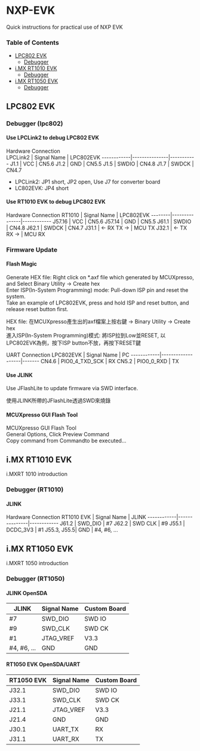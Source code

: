 # NXP-EVK
Quick instructions for practical use of NXP EVK

### Table of Contents
* [LPC802 EVK](#lpc802-evk)
    - [Debugger](#debugger-lpc802)
* [i.MX RT1010 EVK](#imx-rt1010-evk)
    - [Debugger](#debugger-rt1010)
* [i.MX RT1050 EVK](#imx-rt10500evk)
    - [Debugger](#debugger-rt1050)

## LPC802 EVK
### Debugger (lpc802)
#### Use LPCLink2 to debug LPC802 EVK
Hardware Connection  
LPCLink2    | Signal Name   | LPC802EVK
------------|---------------|-----------
J1.1        | VCC           | CN5.6
J1.2        | GND           | CN5.5
J1.5        | SWDIO         | CN4.8
J1.7        | SWDCK         | CN4.7

* LPCLink2: JP1 short, JP2 open, Use J7 for converter board
* LC802EVK: JP4 short  

#### Use RT1010 EVK to debug LPC802 EVK
Hardware Connection
RT1010  | Signal Name   | LPC802EVK
--------|---------------|------------
J57.16  | VCC           | CN5.6
J57.14  | GND           | CN5.5
J61.1   | SWDIO         | CN4.8
J62.1   | SWDCK         | CN4.7
J31.1   | <- RX TX ->   | MCU TX
J32.1   | <- TX RX ->   | MCU RX

### Firmware Update
#### Flash Magic
Generate HEX file: Right click on *.axf file which generated by MCUXpresso, and Select Binary Utility -> Create hex  
Enter ISP(In-System Programming) mode: Pull-down ISP pin and reset the system.  
Take an example of LPC802EVK, press and hold ISP and reset button, and release reset button first.

HEX file: 在MCUXpresso產生出的axf檔案上按右鍵 -> Binary Utility -> Create hex  
進入ISP(In-System Programming)模式: 將ISP拉到Low並RESET, 以LPC802EVK為例，按下ISP button不放，再按下RESET鍵

UART Connection
LPC802EVK   | Signal Name       | PC
------------|-------------------|-------
CN4.6       | PIO0_4_TXD_SCK    | RX
CN5.2       | PIO0_0_RXD        | TX

#### Use JLINK
Use JFlashLite to update firmware via SWD interface.

使用JLINK所帶的JFlashLite透過SWD來燒錄
#### MCUXpresso GUI Flash Tool
MCUXpresso GUI Flash Tool  
General Options, Click Preview Command  
Copy command from Commandto be executed...  

## i.MX RT1010 EVK
i.MXRT 1010 introduction
### Debugger (RT1010)
#### JLINK
Hardware Connection
RT1010 EVK  | Signal Name   | JLINK
------------|---------------|------------
J61.2       | SWD_DIO       | #7
J62.2       | SWD CLK       | #9
J55.1       | DCDC_3V3      | #1
J55.3, J55.5| GND           | #4, #6, ...

## i.MX RT1050 EVK
i.MXRT 1050 introduction
### Debugger (RT1050)
#### JLINK OpenSDA
JLINK       | Signal Name   | Custom Board
------------|---------------|---------------
 #7         | SWD_DIO       | SWD IO
 #9         | SWD_CLK       | SWD CK
 #1         | JTAG_VREF     | V3.3
 #4, #6, ...| GND           | GND

#### RT1050 EVK OpenSDA/UART
RT1050 EVK  | Signal Name   | Custom Board
------------|---------------|---------------
J32.1       | SWD_DIO       | SWD IO
J33.1       | SWD_CLK       | SWD CK
J21.1       | JTAG_VREF     | V3.3
J21.4       | GND           | GND
J30.1       | UART_TX       | RX
J31.1       | UART_RX       | TX
